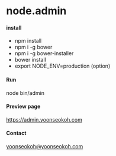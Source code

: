 # node.admin

#### install
* npm install
* npm i -g bower
* npm i -g bower-installer
* bower install
* export NODE_ENV=production (option)

#### Run
node bin/admin

#### Preview page
https://admin.yoonseokoh.com

#### Contact
yoonseokoh@yoonseokoh.com